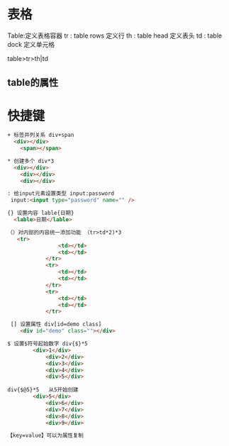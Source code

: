 # 表格

Table:定义表格容器
tr :  table rows 定义行
th : table head 定义表头
td : table dock 定义单元格

table>tr>th|td

## table的属性



# 快捷键

```html
+ 标签并列关系 div+span
  <div></div>
	<span></span>

* 创建多个 div*3
  <div></div>
	<div></div>
	<div></div>

: 给input元素设置类型 input:password
 input:<input type="password" name="" />

{} 设置内容 lable{日期}
  <lable>日期</lable>

（）对内部的内容统一添加功能 （tr>td*2)*3
   <tr>
				<td></td>
				<td></td>
			</tr>
			<tr>
				<td></td>
				<td></td>
			</tr>
			<tr>
				<td></td>
				<td></td>
			</tr>

 [] 设置属性 div[id=demo class]
    <div id="demo" class=""></div>

$ 设置$符号起始数字 div{$}*5
  		<div>1</div>
			<div>2</div>
			<div>3</div>
			<div>4</div>
			<div>5</div>
	
div{$@5}*5 	 从5开始创建
    	<div>5</div>
			<div>6</div>
			<div>7</div>
			<div>8</div>
			<div>9</div>

【key=value】可以为属性复制
```

